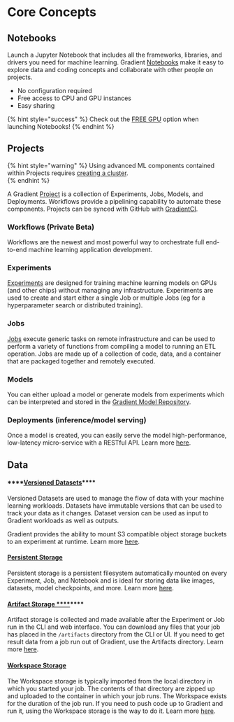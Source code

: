 # Core Concepts

## Notebooks

Launch a Jupyter Notebook that includes all the frameworks, libraries, and drivers you need for machine learning. Gradient [Notebooks](../notebooks/about.md) make it easy to explore data and coding concepts and collaborate with other people on projects. 

* No configuration required
* Free access to CPU and GPU instances
* Easy sharing

{% hint style="success" %}
Check out the [FREE GPU](../instances/instance-types/free-instances.md) option when launching Notebooks!
{% endhint %}

## Projects

{% hint style="warning" %}
Using advanced ML components contained within Projects requires [creating a cluster](../gradient-private-cloud/setup/managed-installation.md).   
{% endhint %}

A Gradient [Project](../projects/about.md) is a collection of Experiments, Jobs, Models, and Deployments. Workflows provide a pipelining capability to automate these components. Projects can be synced with GitHub with [GradientCI](../projects/gradientci-v2/).

### Workflows \(Private Beta\)

Workflows are the newest and most powerful way to orchestrate full end-to-end machine learning application development. 

### Experiments

[Experiments](../experiments/about.md) are designed for training machine learning models on GPUs \(and other chips\) without managing any infrastructure. Experiments are used to create and start either a single Job or multiple Jobs \(eg for a hyperparameter search or distributed training\).  

### Jobs

[Jobs](../jobs/about.md) execute generic tasks on remote infrastructure and can be used to perform a variety of functions from compiling a model to running an ETL operation.  Jobs are made up of a collection of code, data, and a container that are packaged together and remotely executed.  

### Models

You can either upload a model or generate models from experiments which can be interpreted and stored in the [Gradient Model Repository](../models/about.md).  

### Deployments \(inference/model serving\)

Once a model is created, you can easily serve the model high-performance, low-latency micro-service with a RESTful API. Learn more [here](../deployments/about.md).

## Data

#### \*\*\*\*[**Versioned Datasets**](../data/private-datasets-repository.md)\*\*\*\*

Versioned Datasets are used to manage the flow of data with your machine learning workloads. Datasets have immutable versions that can be used to track your data as it changes. Dataset version can be used as input to Gradient workloads as well as outputs.

Gradient provides the ability to mount S3 compatible object storage buckets to an experiment at runtime.  Learn more [here](../data/private-datasets-repository.md).

#### [Persistent Storage](../data/storage/managing-data-in-gradient/managing-persistent-storage-with-vms.md)

Persistent storage is a persistent filesystem automatically mounted on every Experiment, Job, and Notebook and is ideal for storing data like images, datasets, model checkpoints, and more. Learn more [here](../data/storage/#persistent-storage).

#### [Artifact Storage ****](../jobs/create-a-job/job-artifacts.md)\*\*\*\*

Artifact storage is collected and made available after the Experiment or Job run in the CLI and web interface. You can download any files that your job has placed in the `/artifacts` directory from the CLI or UI. If you need to get result data from a job run out of Gradient, use the Artifacts directory. Learn more [here](../data/storage/#artifact-storage).

#### [Workspace Storage](../notebooks/create-a-notebook/notebook-include.md)

The Workspace storage is typically imported from the local directory in which you started your job. The contents of that directory are zipped up and uploaded to the container in which your job runs. The Workspace exists for the duration of the job run.  If you need to push code up to Gradient and run it, using the Workspace storage is the way to do it. Learn more [here](../data/storage/#workspace-storage).

